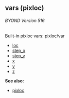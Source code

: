 ## vars (pixloc) 
###### BYOND Version 516



Built-in pixloc vars:
pixloc/var
+   [loc](/ref/pixloc/var/loc.md) 
+   [step_x](/ref/pixloc/var/step_x.md) 
+   [step_y](/ref/pixloc/var/step_y.md) 
+   [x](/ref/pixloc/var/x.md) 
+   [y](/ref/pixloc/var/y.md) 
+   [z](/ref/pixloc/var/z.md) 

**See also:**
+   [pixloc](/ref/pixloc.md) 